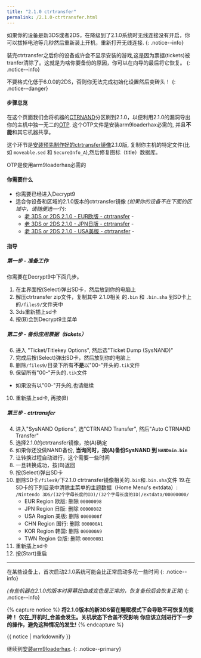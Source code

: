 ```yaml
---
title: "2.1.0 ctrtransfer"
permalink: /2.1.0-ctrtransfer.html
---
```


如果你的设备是新3DS或者2DS，在降级到了2.1.0系统时无线连接没有开启，你可以拔掉电池等几秒然后重新装上开机，重新打开无线连接.
{: .notice--info}

装完ctrtransfer之后你的设备或许会不显示安装的游戏,这是因为票据(tickets)被tranfer清除了。这就是为啥你要备份的原因，你可以在向导的最后将它恢复。
{: .notice--info}

不要格式化低于6.0.0的2DS，否则你无法完成初始化设置然后变砖头！
{: .notice--danger}

#### 步骤总览

在这个页面我们会将机器的[CTRNAND](https://www.3dbrew.org/wiki/Flash_Filesystem#CTR_partition)分区刷到2.1.0，以便利用2.1.0的漏洞导出你的主机中独一无二的[OTP](nand-size.html). 这个OTP文件是安装arm9loaderhax必需的, 并且**不能**和其它机器共享。

这个环节是[安装预先制作好的ctrtransfer镜像](https://www.reddit.com/r/3dshacks/comments/4zhe4a/)2.1.0版, 复制你主机的特定文件(比如 `moveable.sed` 和 `SecureInfo_A`),然后修复图标（title）数据库。

OTP是使用arm9loaderhax必需的

#### 你需要什么

* 你需要已经进入Decrypt9
* 适合你设备和区域的2.1.0版本的ctrtransfer镜像 
*(如果你的设备不在下面的区域中，请随便选一个)*:
  +    [老 3DS or 2DS 2.1.0 - EUR欧版 - ctrtransfer](torrents/2.1.0-4E_ctrtransfer_o3ds.torrent) - <code class="highlighterrouge"><a href="magnet:?xt=urn:btih:89acc9c1b488b8b38251de0ddf07975d6bd354a1"><i class="fa fa-magnet" aria-hidden="true"></i></a></code> 
  +    [老 3DS or 2DS 2.1.0 - JPN日版 - ctrtransfer](torrents/2.1.0-4J_ctrtransfer_o3ds.torrent) - <code class="highlighterrouge"><a href="magnet:?xt=urn:btih:3dbb9c9c85a33c6242f424dcbaebcacdd8a5912b"><i class="fa fa-magnet" aria-hidden="true"></i></a></code> 
  +    [老 3DS or 2DS 2.1.0 - USA美版 - ctrtransfer](torrents/2.1.0-4U_ctrtransfer_o3ds.torrent) - <code class="highlighterrouge"><a href="magnet:?xt=urn:btih:1609ce9ee7b0ed9b6dea0b3e7cca4fc52dad6ff4"><i class="fa fa-magnet" aria-hidden="true"></i></a></code>

#### 指导

##### 第一步 - 准备工作

你需要在Decrypt9中下面几步。

1. 在主界面按(Select)弹出SD卡，然后放到你的电脑上
2. 解压ctrtransfer zip文件，复制其中 2.1.0相关 的`.bin` 和 `.bin.sha` 到SD卡上的`/files9/`文件夹中
3. 3ds重新插上sd卡
4. 按(B)会到Decrypt9主菜单

##### 第二步 - 备份应用票据（tickets）

6. 进入 "Ticket/Titlekey Options", 然后选"Ticket Dump (SysNAND)"
7. 完成后按(Select)弹出SD卡，然后放到你的电脑上
8. 删除`/files9/`目录下所有**不是**以"00-"开头的`.tik`文件
9. 保留所有"00-"开头的`.tik`文件
  + 如果没有以"00-"开头的,也请继续
10. 重新插上sd卡, 再按(B)

##### 第三步 - ctrtransfer

4. 进入"SysNAND Options", 选"CTRNAND Transfer", 然后"Auto CTRNAND Transfer"
5. 选择2.1.0的ctrtransfer镜像，按(A)确定
6. 如果你还没做NAND备份, **当询问时，按(A)备份SysNAND 到 `NANDmin.bin`**
7. 让转换过程自动进行，这个需要一些时间
8. 一旦转换成功，按(B)返回
9. 按(Select)弹出SD卡
9. 删除SD卡`/files9/`下2.1.0 ctrtransfer镜像相关的`.bin`和`.bin.sha`文件
19.在SD卡的下列目录中清除主菜单的主题数据（Home Menu's extdata）: `/Nintendo 3DS/(32个字母长度的ID)/(32个字母长度的ID)/extdata/00000000/`
    + EUR Region 欧版: 删除 `00000098`
    + JPN Region 日版: 删除 `00000082`
    + USA Region 美版: 删除 `0000008f`
    + CHN Region 国行: 删除 `000000A1`
    + KOR Region 韩国: 删除 `000000A9`
    + TWN Region 台版: 删除 `000000B1`
12. 重新插上sd卡
11. 按(Start)重启

___

在某些设备上，首次启动2.1.0系统可能会比正常启动多花一些时间
{: .notice--info}

*(有些机器在2.1.0的版本时屏幕扭曲或变色是正常的，恢复备份后会恢复正常)*
{: .notice--info}

{% capture notice %}
**将2.1.0版本的新3DS留在睡眠模式下会导致不可恢复的变砖！**
**仅在_开机时_合盖会发生。关机状态下合盖不受影响**
**你应该立刻进行下一步的操作，避免这种情况的发生!**
{% endcapture %}

<div class="notice--danger">{{ notice | markdownify }}</div>

继续到[安装arm9loaderhax](installing-arm9loaderhax.html).
{: .notice--primary}
